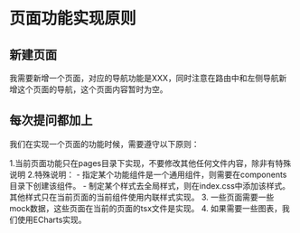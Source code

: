 # 页面功能实现原则

## 新建页面

我需要新增一个页面，对应的导航功能是XXX，同时注意在路由中和左侧导航新增这个页面的导航，这个页面内容暂时为空。

## 每次提问都加上

我们在实现一个页面的功能时候，需要遵守以下原则：

1.当前页面功能只在pages目录下实现，不要修改其他任何文件内容，除非有特殊说明
2.特殊说明：
    - 指定某个功能组件是一个通用组件，则需要在components目录下创建该组件。
    - 制定某个样式去全局样式，则在index.css中添加该样式。其他样式只在当前页面的当前组件使用内联样式实现。
3. 一些页面需要一些mock数据，这些页面在当前的页面的tsx文件是实现。
4. 如果需要一些图表，我们使用ECharts实现。
